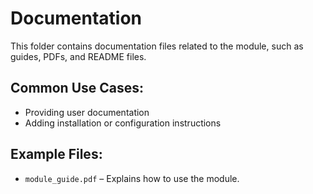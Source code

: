 # Documentation

This folder contains documentation files related to the module, such as guides, PDFs, and README files.

## Common Use Cases:

- Providing user documentation
- Adding installation or configuration instructions

## Example Files:

- `module_guide.pdf` – Explains how to use the module.  
